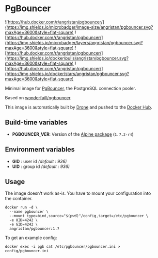 # PgBouncer

![https://hub.docker.com/r/angristan/pgbouncer/](https://img.shields.io/microbadger/image-size/angristan/pgbouncer.svg?maxAge=3600&style=flat-square) ![https://hub.docker.com/r/angristan/pgbouncer/](https://img.shields.io/microbadger/layers/angristan/pgbouncer.svg?maxAge=3600&style=flat-square) ![https://hub.docker.com/r/angristan/pgbouncer/](https://img.shields.io/docker/pulls/angristan/pgbouncer.svg?maxAge=3600&style=flat-square) ![https://hub.docker.com/r/angristan/pgbouncer/](https://img.shields.io/docker/stars/angristan/pgbouncer.svg?maxAge=3600&style=flat-square)

Minimal image for [PgBouncer](https://pgbouncer.github.io/), the PostgreSQL connection pooler.

Based on [wonderfaill/pgbouncer](https://github.com/Wonderfall/dockerfiles/tree/master/pgbouncer)

This image is automatically built by [Drone](https://drone.angristan.xyz/angristan/docker-pgbouncer) and pushed to the [Docker Hub](https://hub.docker.com/r/angristan/pgbouncer/).

## Build-time variables

- **PGBOUNCER_VER**: Version of the [Alpine package](https://pkgs.alpinelinux.org/package/v3.8/community/x86_64/pgbouncer) (`1.7.2-r4`)

## Environment variables

- **GID** : user id *(default : 936)*
- **UID** : group id *(default : 936)*

## Usage

The image doesn't work as-is. You have to mount your configuration into the container.

```docker
docker run -d \
  --name pgbouncer \
  --mount type=bind,source="$(pwd)"/config,target=/etc/pgbouncer \
  -e UID=4242 \
  -e GID=4242 \
  angristan/pgbouncer:1.7
```

To get an example config:

```docker
docker exec -i pgb cat /etc/pgbouncer/pgbouncer.ini > config/pgbouncer.ini
```
